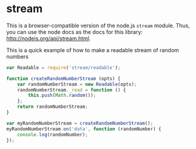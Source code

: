 stream
======

This is a browser-compatible version of the node.js `stream` module. Thus, you can use the node docs as the docs for this library: http://nodejs.org/api/stream.html.

This is a quick example of how to make a readable stream of random numbers

```javascript
var Readable = require('stream/readable');

function createRandomNumberStream (opts) {
    var randomNumberStream = new Readable(opts);
    randomNumberStream._read = function () {
        this.push(Math.random());
    };
    return randomNumberStream;
}

var myRandomNumberStream = createRandomNumberStream();
myRandomNumberStream.on('data', function (randomNumber) {
    console.log(randomNumber);
});
```
